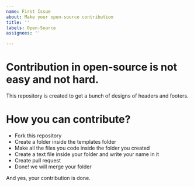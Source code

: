 ```yaml
---
name: First Issue
about: Make your open-source contribution
title: ''
labels: Open-Source
assignees: ''

---
```


# Contribution in open-source is not easy and not hard.

This repository is created to get a bunch of designs of headers and footers.

# How you can contribute?

- Fork this repository
- Create a folder inside the templates folder
- Make all the files you code inside the folder you created
- Create a text file inside your folder and write your name in it
- Create pull request
- Done! we will merge your folder

And yes, your contribution is done.
